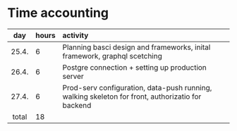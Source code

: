 # Time accounting

|  day  | hours | activity                                                                                         |
| :---: | :---- | :----------------------------------------------------------------------------------------------- |
| 25.4. | 6     | Planning basci design and frameworks, inital framework, graphql scetching                        |
| 26.4. | 6     | Postgre connection + setting up production server                                                |
| 27.4. | 6     | Prod-serv configuration, data-push running, walking skeleton for front, authorizatio for backend |
| total | 18    |                                                                                                  |

